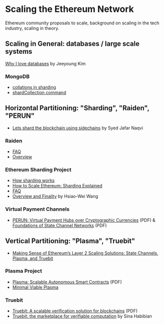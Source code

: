 
# Scaling the Ethereum Network

Ethereum community proposals to scale, background on scaling in the tech industry, scaling in theory.

## Scaling in General: databases / large scale systems

[Why I love databases](https://medium.com/@jeeyoungk/why-i-love-databases-1d4cc433685f) by Jeeyoung Kim

### MongoDB

- [collations in sharding](https://docs.mongodb.com/manual/sharding/#collations-in-sharding)
- [shardCollection command](https://docs.mongodb.com/manual/reference/command/shardCollection/)

## Horizontal Partitioning: "Sharding", "Raiden", "PERUN"

- [Lets shard the blockchain using sidechains](https://medium.com/karachain/lets-shard-the-blockchain-using-sidechains-ea42d98b7b28) by Syed Jafar Naqvi

### Raiden
- [FAQ](https://raiden.network/faq.html)
- [Overview](https://raiden.network/101.html)

### Ethereum Sharding Project
- [How sharding works](https://medium.com/@jeeyoungk/how-sharding-works-b4dec46b3f6)
- [How to Scale Ethereum: Sharding Explained](https://medium.com/prysmatic-labs/how-to-scale-ethereum-sharding-explained-ba2e283b7fce)
- [FAQ](https://github.com/ethereum/wiki/wiki/Sharding-FAQ)
- [Overview and Finality](https://medium.com/@icebearhww/ethereum-sharding-and-finality-65248951f649) by Hsiao-Wei Wang

### Virtual Payment Channels

- [PERUN: Virtual Payment Hubs
over Cryptographic Currencies](https://eprint.iacr.org/2017/635.pdf) (PDF) & [Foundations of State Channel Networks](https://eprint.iacr.org/2018/320.pdf) (PDF)

## Vertical Partitioning: "Plasma", "Truebit"

- [Making Sense of Ethereum’s Layer 2 Scaling Solutions: State Channels, Plasma, and Truebit](https://medium.com/l4-media/making-sense-of-ethereums-layer-2-scaling-solutions-state-channels-plasma-and-truebit-22cb40dcc2f4)

### Plasma Project

- [Plasma: Scalable Autonomous Smart Contracts](https://plasma.io/plasma.pdf) (PDF)
- [Minimal Viable Plasma](https://ethresear.ch/t/minimal-viable-plasma/426)

### Truebit

- [Truebit: A scalable verification solution for blockchains](https://people.cs.uchicago.edu/~teutsch/papers/truebit.pdf) (PDF)
- [Truebit: the marketplace for verifiable computation](https://medium.com/truebit/truebit-the-marketplace-for-verifiable-computation-f51d1726798f) by Sina Habibian






